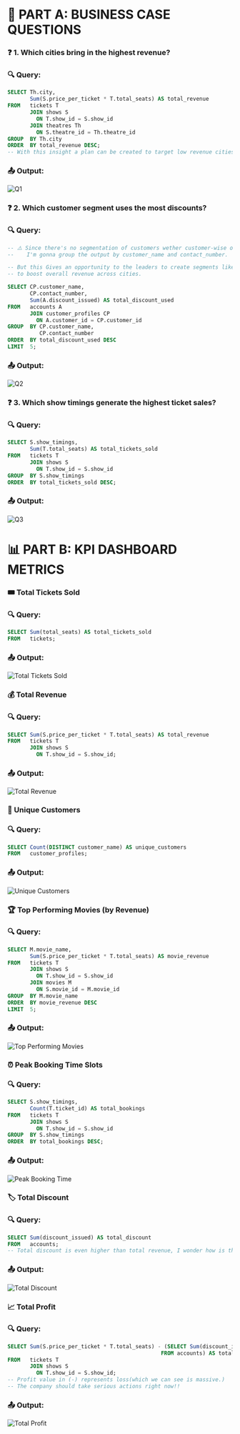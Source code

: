 # 🧩 PART A: BUSINESS CASE QUESTIONS

### ❓ 1. Which cities bring in the highest revenue?

### 🔍 Query:
```SQL
SELECT Th.city,
       Sum(S.price_per_ticket * T.total_seats) AS total_revenue
FROM   tickets T
       JOIN shows S
         ON T.show_id = S.show_id
       JOIN theatres Th
         ON S.theatre_id = Th.theatre_id
GROUP  BY Th.city
ORDER  BY total_revenue DESC;
-- With this insight a plan can be created to target low revenue cities.
```

### 📤 Output:
![Q1](<../screenshots/Advanced Analysis SSs/Q1.png>)

### ❓ 2. Which customer segment uses the most discounts?

### 🔍 Query:
```SQL
-- ⚠️ Since there's no segmentation of customers wether customer-wise or service-wise,
--    I'm gonna group the output by customer_name and contact_number.

-- But this Gives an opportunity to the leaders to create segments like, 'Gold-seats' and 'Silver seats' etc
-- to boost overall revenue across cities.

SELECT CP.customer_name,
       CP.contact_number,
       Sum(A.discount_issued) AS total_discount_used
FROM   accounts A
       JOIN customer_profiles CP
         ON A.customer_id = CP.customer_id
GROUP  BY CP.customer_name,
          CP.contact_number
ORDER  BY total_discount_used DESC
LIMIT  5;
```

### 📤 Output:
![Q2](<../screenshots/Advanced Analysis SSs/Q2.png>)

### ❓ 3. Which show timings generate the highest ticket sales?

### 🔍 Query:
```SQL
SELECT S.show_timings,
       Sum(T.total_seats) AS total_tickets_sold
FROM   tickets T
       JOIN shows S
         ON T.show_id = S.show_id
GROUP  BY S.show_timings
ORDER  BY total_tickets_sold DESC;
```

### 📤 Output:
![Q3](<../screenshots/Advanced Analysis SSs/Q3.png>)


# 📊 PART B: KPI DASHBOARD METRICS

### 🎟️ Total Tickets Sold

### 🔍 Query:
```SQL
SELECT Sum(total_seats) AS total_tickets_sold
FROM   tickets;
```

### 📤 Output:
![Total Tickets Sold](<../screenshots/Advanced Analysis SSs/1 Total Tickets Sold.png>)

### 💰 Total Revenue

### 🔍 Query:
```SQL
SELECT Sum(S.price_per_ticket * T.total_seats) AS total_revenue
FROM   tickets T
       JOIN shows S
         ON T.show_id = S.show_id;
```

### 📤 Output:
![Total Revenue](<../screenshots/Advanced Analysis SSs/2 Total Revenue.png>)

### 👥 Unique Customers

### 🔍 Query:
```SQL
SELECT Count(DISTINCT customer_name) AS unique_customers
FROM   customer_profiles;
```

### 📤 Output:
![Unique Customers](<../screenshots/Advanced Analysis SSs/3 Unique Customers.png>)

### 🏆 Top Performing Movies (by Revenue)

### 🔍 Query:
```SQL
SELECT M.movie_name,
       Sum(S.price_per_ticket * T.total_seats) AS movie_revenue
FROM   tickets T
       JOIN shows S
         ON T.show_id = S.show_id
       JOIN movies M
         ON S.movie_id = M.movie_id
GROUP  BY M.movie_name
ORDER  BY movie_revenue DESC
LIMIT  5;
```

### 📤 Output:
![Top Performing Movies](<../screenshots/Advanced Analysis SSs/4 Top Performing Movies.png>)

### ⏰ Peak Booking Time Slots

### 🔍 Query:
```SQL
SELECT S.show_timings,
       Count(T.ticket_id) AS total_bookings
FROM   tickets T
       JOIN shows S
         ON T.show_id = S.show_id
GROUP  BY S.show_timings
ORDER  BY total_bookings DESC;
```

### 📤 Output:
![Peak Booking Time](<../screenshots/Advanced Analysis SSs/5 Peak Booking Time.png>)

### 🏷️ Total Discount

### 🔍 Query:
```SQL
SELECT Sum(discount_issued) AS total_discount
FROM   accounts;
-- Total discount is even higher than total revenue, I wonder how is that happening! Maybe customers are exploiting distant policies.
```

### 📤 Output:
![Total Discount](<../screenshots/Advanced Analysis SSs/6 Total Discount.png>)

### 📈 Total Profit

### 🔍 Query:
```SQL
SELECT Sum(S.price_per_ticket * T.total_seats) - (SELECT Sum(discount_issued)
                                                FROM accounts) AS total_profit
FROM   tickets T
       JOIN shows S
         ON T.show_id = S.show_id;
-- Profit value in (-) represents loss(which we can see is massive.)
-- The company should take serious actions right now!!
```

### 📤 Output:
![Total Profit](<../screenshots/Advanced Analysis SSs/7 total_profit.png>)
